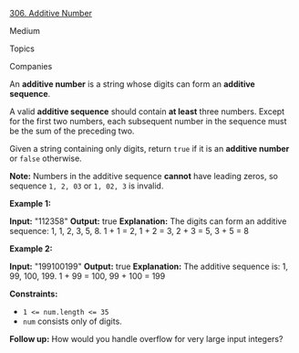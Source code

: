 
[306. Additive Number](https://leetcode.com/problems/additive-number/)

Medium

Topics

Companies

An **additive number** is a string whose digits can form an **additive sequence**.

A valid **additive sequence** should contain **at least** three numbers. Except for the first two numbers, each subsequent number in the sequence must be the sum of the preceding two.

Given a string containing only digits, return `true` if it is an **additive number** or `false` otherwise.

**Note:** Numbers in the additive sequence **cannot** have leading zeros, so sequence `1, 2, 03` or `1, 02, 3` is invalid.

**Example 1:**

**Input:** "112358"
**Output:** true
**Explanation:** 
The digits can form an additive sequence: 1, 1, 2, 3, 5, 8. 
1 + 1 = 2, 1 + 2 = 3, 2 + 3 = 5, 3 + 5 = 8

**Example 2:**

**Input:** "199100199"
**Output:** true
**Explanation:** 
The additive sequence is: 1, 99, 100, 199. 
1 + 99 = 100, 99 + 100 = 199

**Constraints:**

-   `1 <= num.length <= 35`
-   `num` consists only of digits.

**Follow up:** How would you handle overflow for very large input integers?
